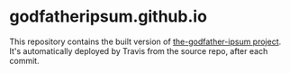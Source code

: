 # godfatheripsum.github.io

This repository contains the built version of [the-godfather-ipsum project](https://github.com/alcidesqueiroz/the-godfather-ipsum). 
It's automatically deployed by Travis from the source repo, after each commit.
